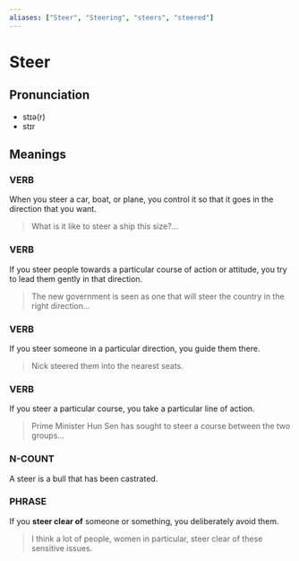 ```yaml
---
aliases: ["Steer", "Steering", "steers", "steered"]
---
```


# Steer

## Pronunciation

- stɪə(r)
- stɪr

## Meanings

### VERB

When you steer a car, boat, or plane, you control it so that it goes in the direction that you want.  

> What is it like to steer a ship this size?...

### VERB

If you steer people towards a particular course of action or attitude, you try to lead them gently in that direction.  

> The new government is seen as one that will steer the country in the right direction...

### VERB

If you steer someone in a particular direction, you guide them there.  

> Nick steered them into the nearest seats.

### VERB

If you steer a particular course, you take a particular line of action.  

> Prime Minister Hun Sen has sought to steer a course between the two groups...

### N-COUNT

A steer is a bull that has been castrated.  

### PHRASE

If you **steer clear of** someone or something, you deliberately avoid them.  

> I think a lot of people, women in particular, steer clear of these sensitive issues.



## 


